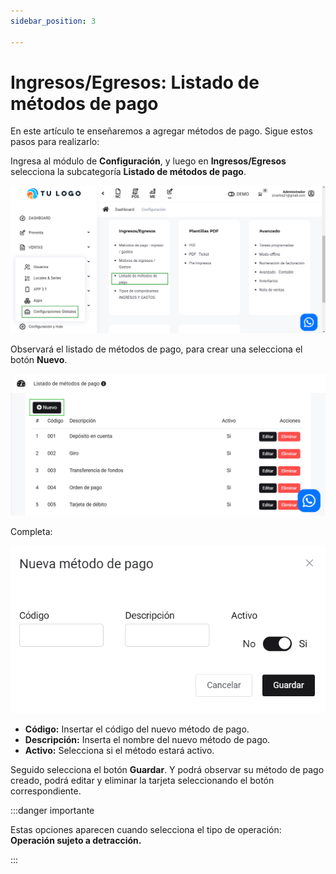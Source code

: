 ```yaml
---
sidebar_position: 3

---
```


# Ingresos/Egresos: Listado de métodos de pago

En este artículo te enseñaremos a agregar métodos de pago. Sigue estos pasos para realizarlo:

Ingresa al módulo de **Configuración**, y luego en  **Ingresos/Egresos** selecciona la subcategoría **Listado de métodos de pago**.

![Alt text](img/listadodepago1.jpg)

Observará el listado de métodos de pago, para crear una selecciona el botón **Nuevo**.

![Alt text](img/listadodepago2.jpg)

Completa:

![Alt text](img/listadodepago3.jpg)

* **Código:** Insertar el código del nuevo método de pago.
* **Descripción:** Inserta el nombre del nuevo método de pago.
* **Activo:** Selecciona si el método estará activo.
  
Seguido selecciona el botón **Guardar**. Y podrá observar su método de pago creado, podrá editar y eliminar la tarjeta seleccionando el botón correspondiente.

:::danger importante

Estas opciones aparecen cuando selecciona el tipo de operación: **Operación sujeto a detracción.**

:::
